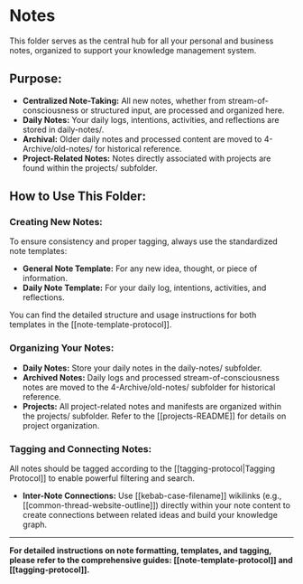 # Notes

This folder serves as the central hub for all your personal and business notes, organized to support your knowledge management system.

## Purpose:
- **Centralized Note-Taking:** All new notes, whether from stream-of-consciousness or structured input, are processed and organized here.
- **Daily Notes:** Your daily logs, intentions, activities, and reflections are stored in daily-notes/.
- **Archival:** Older daily notes and processed content are moved to 4-Archive/old-notes/ for historical reference.
- **Project-Related Notes:** Notes directly associated with projects are found within the projects/ subfolder.

## How to Use This Folder:

### Creating New Notes:
To ensure consistency and proper tagging, always use the standardized note templates:
- **General Note Template:** For any new idea, thought, or piece of information.
- **Daily Note Template:** For your daily log, intentions, activities, and reflections.

You can find the detailed structure and usage instructions for both templates in the [[note-template-protocol]].

### Organizing Your Notes:
- **Daily Notes:** Store your daily notes in the daily-notes/ subfolder.
- **Archived Notes:** Daily logs and processed stream-of-consciousness notes are moved to the 4-Archive/old-notes/ subfolder for historical reference.
- **Projects:** All project-related notes and manifests are organized within the projects/ subfolder. Refer to the [[projects-README]] for details on project organization.

### Tagging and Connecting Notes:
All notes should be tagged according to the [[tagging-protocol|Tagging Protocol]] to enable powerful filtering and search.
- **Inter-Note Connections:** Use [[kebab-case-filename]] wikilinks (e.g., [[common-thread-website-outline]]) directly within your note content to create connections between related ideas and build your knowledge graph.

---

**For detailed instructions on note formatting, templates, and tagging, please refer to the comprehensive guides: [[note-template-protocol]] and [[tagging-protocol]].**